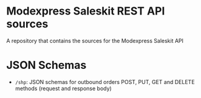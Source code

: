 Modexpress Saleskit REST API sources
===

A repository that contains the sources for the Modexpress Saleskit API

JSON Schemas
===

- `/shp`: JSON schemas for outbound orders POST, PUT, GET and DELETE methods (request and response body)
